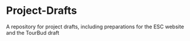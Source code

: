# Project-Drafts
A repository for project drafts, including preparations for the ESC website and the TourBud draft
